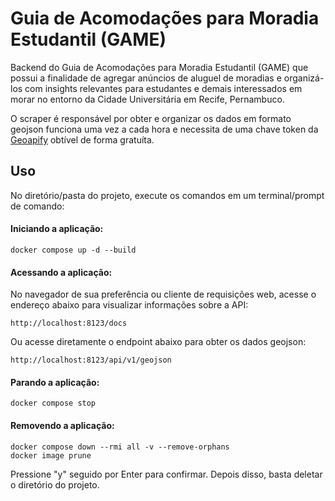 # Guia de Acomodações para Moradia Estudantil (GAME)

Backend do Guia de Acomodações para Moradia Estudantil (GAME) que possui a finalidade de agregar anúncios de aluguel de moradias e organizá-los com insights relevantes para estudantes e demais interessados em morar no entorno da Cidade Universitária em Recife, Pernambuco.

O scraper é responsável por obter e organizar os dados em formato geojson funciona uma vez a cada hora e necessita de uma chave token da [Geoapify](https://myprojects.geoapify.com) obtível de forma gratuíta.

## Uso

No diretório/pasta do projeto, execute os comandos em um terminal/prompt de comando:

#### Iniciando a aplicação:

```
docker compose up -d --build
```

#### Acessando a aplicação:

No navegador de sua preferência ou cliente de requisições web, acesse o endereço abaixo para visualizar informações sobre a API:
```
http://localhost:8123/docs
```
Ou acesse diretamente o endpoint abaixo para obter os dados geojson:
```
http://localhost:8123/api/v1/geojson
```

#### Parando a aplicação:

```
docker compose stop
```

#### Removendo a aplicação:
```
docker compose down --rmi all -v --remove-orphans
docker image prune
```
Pressione "y" seguido por Enter para confirmar. Depois disso, basta deletar o diretório do projeto.